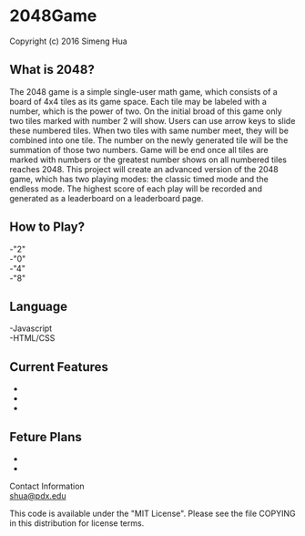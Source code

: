 # 2048Game
Copyright (c) 2016 Simeng Hua

What is 2048?  
-   
The 2048 game is a simple single-user math game, which consists of a board of 4x4 tiles as its
game space. Each tile may be labeled with a number, which is the power of two. On the initial broad of this game only two tiles marked with number 2 will show. Users can use arrow keys to slide these numbered tiles. When two tiles with same number meet, they will be combined into one tile. The number on the newly generated tile will be the summation of those two numbers. Game will be end once all tiles are marked with numbers or the greatest number shows on all numbered tiles reaches 2048. This project will create an advanced version of the 2048 game, which has two playing modes: the classic timed mode and the endless mode. The highest score of each play will be recorded and generated as a leaderboard on a leaderboard page.

How to Play?  
-    
-"2"     
-"0"     
-"4"     
-"8"     

Language  
-     
-Javascript    
-HTML/CSS

Current Features    
-  
-   
-   
-   

Feture Plans   
-    
-     
-     

Contact Information    
shua@pdx.edu

This code is available under the "MIT License". Please see the file COPYING in this distribution for license terms.
